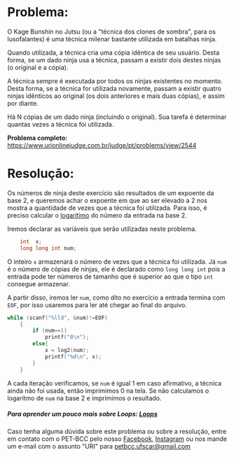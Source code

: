 # Problema:

O Kage Bunshin no Jutsu (ou a "técnica dos clones de sombra", para os lusofalantes) é uma técnica milenar bastante utilizada em batalhas ninja.

Quando utilizada, a técnica cria uma cópia idêntica de seu usuário. Desta forma, se um dado ninja usa a técnica, passam a existir dois destes ninjas (o original e a cópia).

A técnica sempre é executada por todos os ninjas existentes no momento. Desta forma, se a técnica for utilizada novamente, passam a existir quatro ninjas idênticos ao original (os dois anteriores e mais duas cópias), e assim por diante.

Há N cópias de um dado ninja (incluindo o original). Sua tarefa é determinar quantas vezes a técnica foi utilizada.


**Problema completo:** https://www.urionlinejudge.com.br/judge/pt/problems/view/2544

# Resoluçāo:

Os números de ninja deste exercício são resultados de um expoente da base 2, e queremos achar o expoente em que ao ser elevado a 2 nos mostra a quantidade de vezes que a técnica foi utilizada. Para isso, é preciso calcular o [logarítimo](https://www.todamateria.com.br/logaritmo/) do número da entrada na base 2.

Iremos declarar as variáveis que serão utilizadas neste problema.

```c
    int  x;
    long long int num;
```

O inteiro `x` armazenará o número de vezes que a técnica foi utilizada. Já `num` é o número de cópias de ninjas, ele é declarado como `long long int` pois a entrada pode ter números de tamanho que é superior ao que o tipo `int` consegue armazenar.

A partir disso, iremos ler `num`, como dito no exercício a entrada termina com `EOF`, por isso usaremos para ler até chegar ao final do arquivo.
 
```c
while (scanf("%lld", &num)!=EOF)
    {
        if (num==1) 
            printf("0\n");
        else{
            x = log2(num);
            printf("%d\n", x);       
        }
    }
```
A cada iteração verificamos, se `num` é igual 1 em caso afirmativo, a técnica ainda não foi usada, então imprimimos 0 na tela. Se não calculamos o logaritmo de `num` na base 2 e imprimimos o resultado.

##### Para aprender um pouco mais sobre Loops: [Loops](https://sites.google.com/site/itabits/treinamento/introducao-a-programacao-em-c/comandos-de-repeticao)
 
Caso tenha alguma dúvida sobre este problema ou sobre a resolução, entre em contato com o PET-BCC pelo nosso
[Facebook](https://www.facebook.com/petbcc/),
[Instagram](https://www.instagram.com/petbcc.ufscar/)
ou nos mande um e-mail com o assunto "URI" para  petbcc.ufscar@gmail.com
